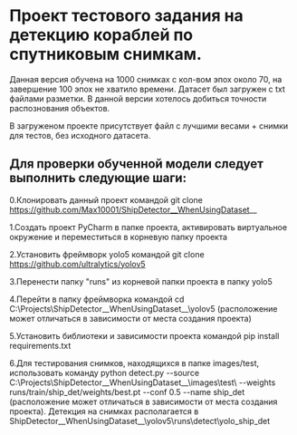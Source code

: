 # Проект тестового задания на детекцию кораблей по спутниковым снимкам. 
Данная версия обучена на 1000 снимках с кол-вом эпох около 70, на завершение 100 эпох не хватило времени. Датасет был загружен с txt файлами разметки. В данной версии хотелось добиться точности распознования объектов.

В загруженом проекте присутствует файл с лучшими весами + снимки для тестов, без исходного датасета.

## Для проверки обученной модели следует выполнить следующие шаги:
0.Клонировать данный проект командой git clone https://github.com/Max10001/ShipDetector__WhenUsingDataset__



1.Создать проект PyCharm в папке проекта, активировать виртуальное окружение и переместиться в корневую папку проекта

2.Установить фреймворк yolo5 командой git clone https://github.com/ultralytics/yolov5


3.Перенести папку "runs" из корневой папки проекта в папку yolo5


4.Перейти в папку фреймворка командой cd C:\Projects\ShipDetector__WhenUsingDataset__\yolov5 (расположение может отличаться в зависимости от места создания проекта)

5.Установить библиотеки и зависимости проекта командой pip install requirements.txt

6.Для тестирования снимков, находящихся в папке images/test, использовать команду python detect.py --source C:\Projects\ShipDetector__WhenUsingDataset__\images\test\ --weights runs/train/ship_det/weights/best.pt --conf 0.5 --name ship_det 
(расположение может отличаться в зависимости от места создания проекта). Детекция на снимках располагается в ShipDetector__WhenUsingDataset__\yolov5\runs\detect\yolo_ship_det